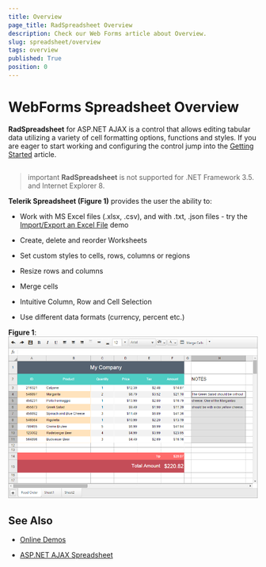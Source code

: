 ```yaml
---
title: Overview
page_title: RadSpreadsheet Overview
description: Check our Web Forms article about Overview.
slug: spreadsheet/overview
tags: overview
published: True
position: 0
---
```


# WebForms Spreadsheet Overview

**RadSpreadsheet** for ASP.NET AJAX is a control that allows editing tabular data utilizing a variety of cell formatting options, functions and styles. If you are eager to start working and configuring the control jump into the [Getting Started](https://docs.telerik.com/devtools/aspnet-ajax/controls/spreadsheet/getting-started) article.
## 

>important  **RadSpreadsheet** is not supported for .NET Framework 3.5. and Internet Explorer 8.

**Telerik Spreadsheet (Figure 1)** provides the user the ability to:

* Work with MS Excel files (.xlsx, .csv), and with .txt, .json files - try the [Import/Export an Excel File](https://demos.telerik.com/aspnet-ajax/spreadsheet/examples/import-export/defaultcs.aspx) demo

* Create, delete and reorder Worksheets

* Set custom styles to cells, rows, columns or regions

* Resize rows and columns

* Merge cells

* Intuitive Column, Row and Cell Selection

* Use different data formats (currency, percent etc.)


**Figure 1**: ![spreadsheet-overview](images/spreadsheet-overview.png)

## See Also

 * [Online Demos](https://demos.telerik.com/aspnet-ajax/spreadsheet/examples/overview/defaultvb.aspx)
 
 * [ASP.NET AJAX Spreadsheet](https://www.telerik.com/products/aspnet-ajax/spreadsheet.aspx)

